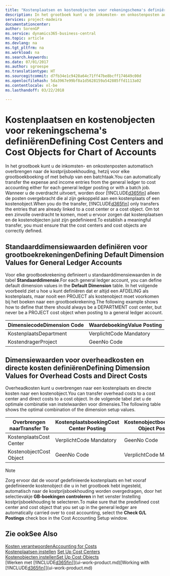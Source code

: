 ```yaml
---
title: "Kostenplaatsen en kostenobjecten voor rekeningschema's definiëren | Microsoft Docs"
description: In het grootboek kunt u de inkomsten- en onkostenposten automatisch overbrengen naar de kostprijsboekhouding, hetzij voor elke grootboekboeking of met behulp van een batchtaak. Wanneer u de overdracht uitvoert, worden alleen de posten overgebracht die al zijn gekoppeld aan een kostenplaats of een kostenobject. Om tot een zinvolle overdracht te komen, moet u ervoor zorgen dat kostenplaatsen en de kostenobjecten juist zijn gedefinieerd.
services: project-madeira
documentationcenter: 
author: SorenGP
ms.service: dynamics365-business-central
ms.topic: article
ms.devlang: na
ms.tgt_pltfrm: na
ms.workload: na
ms.search.keywords: 
ms.date: 07/01/2017
ms.author: sgroespe
ms.translationtype: HT
ms.sourcegitcommit: d7fb34e1c9428a64c71ff47be8bcff174649c00d
ms.openlocfilehash: 5da3967e99bf8a1d5628159a542885ffd1113a02
ms.contentlocale: nl-be
ms.lasthandoff: 03/22/2018

---
```

# <a name="defining-cost-centers-and-cost-objects-for-chart-of-accounts"></a><span data-ttu-id="0f1c3-105">Kostenplaatsen en kostenobjecten voor rekeningschema's definiëren</span><span class="sxs-lookup"><span data-stu-id="0f1c3-105">Defining Cost Centers and Cost Objects for Chart of Accounts</span></span>
<span data-ttu-id="0f1c3-106">In het grootboek kunt u de inkomsten- en onkostenposten automatisch overbrengen naar de kostprijsboekhouding, hetzij voor elke grootboekboeking of met behulp van een batchtaak.</span><span class="sxs-lookup"><span data-stu-id="0f1c3-106">You can automatically transfer the expense and income entries from the general ledger to cost accounting either for each general ledger posting or with a batch job.</span></span> <span data-ttu-id="0f1c3-107">Wanneer u de overdracht uitvoert, worden door [!INCLUDE[d365fin](includes/d365fin_md.md)] alleen de posten overgebracht die al zijn gekoppeld aan een kostenplaats of een kostenobject.</span><span class="sxs-lookup"><span data-stu-id="0f1c3-107">When you do the transfer, [!INCLUDE[d365fin](includes/d365fin_md.md)] only transfers the entries that are already linked to a cost center or a cost object.</span></span> <span data-ttu-id="0f1c3-108">Om tot een zinvolle overdracht te komen, moet u ervoor zorgen dat kostenplaatsen en de kostenobjecten juist zijn gedefinieerd.</span><span class="sxs-lookup"><span data-stu-id="0f1c3-108">To establish a meaningful transfer, you must ensure that the cost centers and cost objects are correctly defined.</span></span>  

## <a name="defining-default-dimension-values-for-general-ledger-accounts"></a><span data-ttu-id="0f1c3-109">Standaarddimensiewaarden definiëren voor grootboekrekeningen</span><span class="sxs-lookup"><span data-stu-id="0f1c3-109">Defining Default Dimension Values for General Ledger Accounts</span></span>  
<span data-ttu-id="0f1c3-110">Voor elke grootboekrekening definieert u standaarddimensiewaarden in de tabel **Standaarddimensie**.</span><span class="sxs-lookup"><span data-stu-id="0f1c3-110">For each general ledger account, you can define default dimension values in the **Default Dimension** table.</span></span> <span data-ttu-id="0f1c3-111">In het volgende voorbeeld ziet u hoe u kunt definiëren dat er altijd een AFDELING als kostenplaats, maar nooit een PROJECT als kostenobject moet voorkomen bij het boeken naar een grootboekrekening.</span><span class="sxs-lookup"><span data-stu-id="0f1c3-111">The following example shows how to define that there should always be a DEPARTMENT cost center, but never be a PROJECT cost object when posting to a general ledger account.</span></span>  

|<span data-ttu-id="0f1c3-112">**Dimensiecode**</span><span class="sxs-lookup"><span data-stu-id="0f1c3-112">**Dimension Code**</span></span>|<span data-ttu-id="0f1c3-113">**Waardeboeking**</span><span class="sxs-lookup"><span data-stu-id="0f1c3-113">**Value Posting**</span></span>|  
|------------------------------------------|-----------------------------------------|  
|<span data-ttu-id="0f1c3-114">Kostenplaats</span><span class="sxs-lookup"><span data-stu-id="0f1c3-114">Department</span></span>|<span data-ttu-id="0f1c3-115">Verplicht</span><span class="sxs-lookup"><span data-stu-id="0f1c3-115">Code Mandatory</span></span>|  
|<span data-ttu-id="0f1c3-116">Kostendrager</span><span class="sxs-lookup"><span data-stu-id="0f1c3-116">Project</span></span>|<span data-ttu-id="0f1c3-117">Geen</span><span class="sxs-lookup"><span data-stu-id="0f1c3-117">No Code</span></span>|  

## <a name="defining-dimension-values-for-overhead-costs-and-direct-costs"></a><span data-ttu-id="0f1c3-118">Dimensiewaarden voor overheadkosten en directe kosten definiëren</span><span class="sxs-lookup"><span data-stu-id="0f1c3-118">Defining Dimension Values for Overhead Costs and Direct Costs</span></span>  
 <span data-ttu-id="0f1c3-119">Overheadkosten kunt u overbrengen naar een kostenplaats en directe kosten naar een kostenobject.</span><span class="sxs-lookup"><span data-stu-id="0f1c3-119">You can transfer overhead costs to a cost center and direct costs to a cost object.</span></span> <span data-ttu-id="0f1c3-120">In de volgende tabel ziet u de optimale combinatie van instelwaarden voor dimensies.</span><span class="sxs-lookup"><span data-stu-id="0f1c3-120">The following table shows the optimal combination of the dimension setup values.</span></span>  

|<span data-ttu-id="0f1c3-121">Overbrengen naar</span><span class="sxs-lookup"><span data-stu-id="0f1c3-121">Transfer To</span></span>|<span data-ttu-id="0f1c3-122">Kostenplaatsboeking</span><span class="sxs-lookup"><span data-stu-id="0f1c3-122">Cost Center Posting</span></span>|<span data-ttu-id="0f1c3-123">Kostenobjectboeking</span><span class="sxs-lookup"><span data-stu-id="0f1c3-123">Cost Object Posting</span></span>|  
|-----------------|-------------------------|-------------------------|  
|<span data-ttu-id="0f1c3-124">Kostenplaats</span><span class="sxs-lookup"><span data-stu-id="0f1c3-124">Cost Center</span></span>|<span data-ttu-id="0f1c3-125">Verplicht</span><span class="sxs-lookup"><span data-stu-id="0f1c3-125">Code Mandatory</span></span>|<span data-ttu-id="0f1c3-126">Geen</span><span class="sxs-lookup"><span data-stu-id="0f1c3-126">No Code</span></span>|  
|<span data-ttu-id="0f1c3-127">Kostenobject</span><span class="sxs-lookup"><span data-stu-id="0f1c3-127">Cost Object</span></span>|<span data-ttu-id="0f1c3-128">Geen</span><span class="sxs-lookup"><span data-stu-id="0f1c3-128">No Code</span></span>|<span data-ttu-id="0f1c3-129">Verplicht</span><span class="sxs-lookup"><span data-stu-id="0f1c3-129">Code Mandatory</span></span>|  

> [!NOTE]  
>  <span data-ttu-id="0f1c3-130">Zorg ervoor dat de vooraf gedefinieerde kostenplaats en het vooraf gedefinieerde kostenobject die u in het grootboek hebt ingesteld, automatisch naar de kostprijsboekhouding worden overgedragen, door het selectievakje **GB-boekingen controleren** in het venster Instelling kostprijsboekhouding te selecteren.</span><span class="sxs-lookup"><span data-stu-id="0f1c3-130">To make sure that the predefined cost center and cost object that you set up in the general ledger are automatically carried over to cost accounting, select the **Check G/L Postings** check box in the Cost Accounting Setup window.</span></span>  

## <a name="see-also"></a><span data-ttu-id="0f1c3-131">Zie ook</span><span class="sxs-lookup"><span data-stu-id="0f1c3-131">See Also</span></span>  
[<span data-ttu-id="0f1c3-132">Kosten verantwoorden</span><span class="sxs-lookup"><span data-stu-id="0f1c3-132">Accounting for Costs</span></span>](finance-manage-cost-accounting.md)  
<span data-ttu-id="0f1c3-133">[Kostenplaatsen instellen](finance-how-to-set-up-cost-centers.md) </span><span class="sxs-lookup"><span data-stu-id="0f1c3-133">[Set Up Cost Centers](finance-how-to-set-up-cost-centers.md) </span></span>  
[<span data-ttu-id="0f1c3-134">Kostenobjecten instellen</span><span class="sxs-lookup"><span data-stu-id="0f1c3-134">Set Up Cost Objects</span></span>](finance-how-to-set-up-cost-objects.md)  
<span data-ttu-id="0f1c3-135">[Werken met [!INCLUDE[d365fin](includes/d365fin_md.md)]](ui-work-product.md)</span><span class="sxs-lookup"><span data-stu-id="0f1c3-135">[Working with [!INCLUDE[d365fin](includes/d365fin_md.md)]](ui-work-product.md)</span></span>

